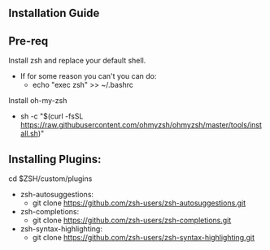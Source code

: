 ## Installation Guide

## Pre-req

Install zsh and replace your default shell.

- If for some reason you can't you can do:
  - echo "exec zsh" >> ~/.bashrc

Install oh-my-zsh

- sh -c "$(curl -fsSL https://raw.githubusercontent.com/ohmyzsh/ohmyzsh/master/tools/install.sh)"

## Installing Plugins:

cd $ZSH/custom/plugins

- zsh-autosuggestions:
  - git clone https://github.com/zsh-users/zsh-autosuggestions.git
- zsh-completions:
  - git clone https://github.com/zsh-users/zsh-completions.git
- zsh-syntax-highlighting:
  - git clone https://github.com/zsh-users/zsh-syntax-highlighting.git
